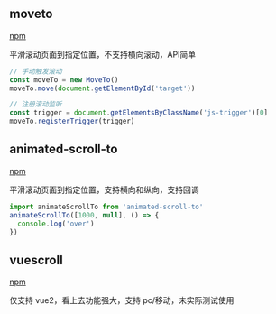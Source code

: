 ## moveto

[npm](https://www.npmjs.com/package/moveto)

平滑滚动页面到指定位置，不支持横向滚动，API简单

```js
// 手动触发滚动
const moveTo = new MoveTo()
moveTo.move(document.getElementById('target'))

// 注册滚动监听
const trigger = document.getElementsByClassName('js-trigger')[0]
moveTo.registerTrigger(trigger)
```

## animated-scroll-to

[npm](https://www.npmjs.com/package/animated-scroll-to)

平滑滚动页面到指定位置，支持横向和纵向，支持回调

```js
import animateScrollTo from 'animated-scroll-to'
animateScrollTo([1000, null], () => {
  console.log('over')
})
```

## vuescroll

[npm](https://www.npmjs.com/package/vuescroll)

仅支持 vue2，看上去功能强大，支持 pc/移动，未实际测试使用
